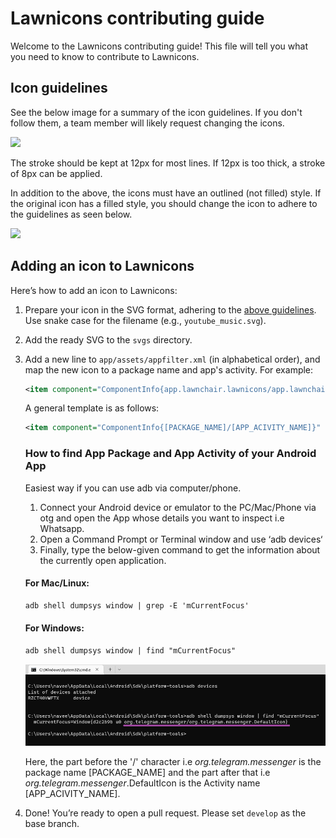 # Lawnicons contributing guide
Welcome to the Lawnicons contributing guide! This file will tell you  what you need to know to contribute to Lawnicons.

## Icon guidelines
See the below image for a summary of the icon guidelines. If you don't follow them, a team member will likely request changing the icons.

![](./contributing-image-1.png)

The stroke should be kept at 12px for most lines. If 12px is too thick, a stroke of 8px can be applied.

In addition to the above, the icons must have an outlined (not filled) style. If the original icon has a filled style, you should change the icon to adhere to the guidelines as seen below.

![](./contributing-image-2.png)

## Adding an icon to Lawnicons
Here’s how to add an icon to&nbsp;Lawnicons:

1. Prepare your icon in the SVG format, adhering to the [above guidelines](#icon-guidelines). Use snake case for the filename (e.g.,&nbsp;`youtube_music.svg`).

1. Add the ready SVG to the `svgs`&nbsp;directory.


1. Add a new line to `app/assets/appfilter.xml` (in alphabetical order), and map the new icon to a package name and app's activity. For&nbsp;example:

    ```xml
    <item component="ComponentInfo{app.lawnchair.lawnicons/app.lawnchair.lawnicons.MainActivity}" drawable="lawnicons"/> 
    ```

    A general template is as&nbsp;follows:

    ```xml
    <item component="ComponentInfo{[PACKAGE_NAME]/[APP_ACIVITY_NAME]}" drawable="[DRAWABLE NAME]"/> 
    ```

    ### How to find App Package and App Activity of your Android App


      Easiest way if you can use adb via computer/phone.
      
      1. Connect your Android device or emulator to the PC/Mac/Phone via otg and open the App whose details you want to inspect i.e Whatsapp.
      1. Open a Command Prompt or Terminal window and use ‘adb devices‘
      1. Finally, type the below-given command to get the information about the currently open application.

      #### For Mac/Linux:
      
      ```xml
      adb shell dumpsys window | grep -E 'mCurrentFocus'  
      ```
        
      #### For Windows:
      
      ```xml
      adb shell dumpsys window | find "mCurrentFocus"
      ```
      ![](./contributing-image-5.png)
      
      Here, the part before the '/' character i.e _org.telegram.messenger_ is the package name [PACKAGE_NAME] and the part after that i.e _org.telegram.messenger_.DefaultIcon is the Activity name [APP_ACIVITY_NAME].

1. Done! You’re ready to open a pull request. Please set `develop` as the base&nbsp;branch.
